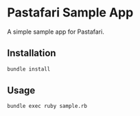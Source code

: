 # Pastafari Sample App

A simple sample app for Pastafari.

## Installation

```sh
bundle install
```

## Usage

```sh
bundle exec ruby sample.rb
```
